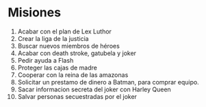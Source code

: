 # Misiones

1. Acabar con el plan de Lex Luthor
2. Crear la liga de la justicia
3. Buscar nuevos miembros de héroes
4. Acabar con death stroke, gatubela y joker
5. Pedir ayuda a Flash
6. Proteger las cajas de madre
7. Cooperar con la reina de las amazonas
8. Solicitar un prestamo de dinero a Batman, para comprar equipo.
9. Sacar informacion secreta del joker con Harley Queen
10. Salvar personas secuestradas por el joker
